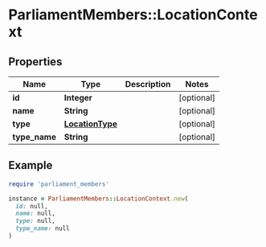 # ParliamentMembers::LocationContext

## Properties

| Name | Type | Description | Notes |
| ---- | ---- | ----------- | ----- |
| **id** | **Integer** |  | [optional] |
| **name** | **String** |  | [optional] |
| **type** | [**LocationType**](LocationType.md) |  | [optional] |
| **type_name** | **String** |  | [optional] |

## Example

```ruby
require 'parliament_members'

instance = ParliamentMembers::LocationContext.new(
  id: null,
  name: null,
  type: null,
  type_name: null
)
```

